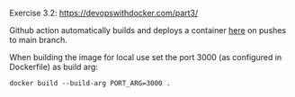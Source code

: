 Exercise 3.2: https://devopswithdocker.com/part3/

Github action automatically builds and deploys a container [here](https://devopshy-3-2.herokuapp.com/) on pushes to main branch.

When building the image for local use set the port 3000 (as configured in Dockerfile) as build arg:
```
docker build --build-arg PORT_ARG=3000 .
```
